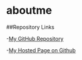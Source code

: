 # aboutme

##Repository Links

-[My GitHub Repository](https://github.com/rajeshoo7 "opens my github profile")

-[My Hosted Page on Github](https://rajeshoo7.github.io/web-apps-repo/ "opens the hosted page on github")
